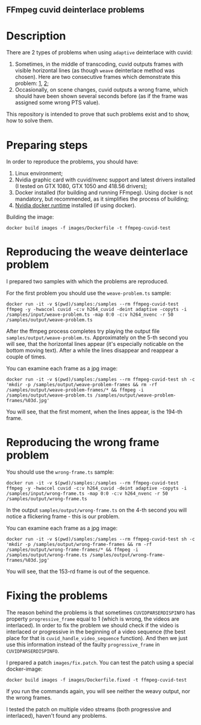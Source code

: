 FFmpeg cuvid deinterlace problems
---

# <a name="about"></a>Description

There are 2 types of problems when using `adaptive` deinterlace with cuvid:

1. Sometimes, in the middle of transcoding, cuvid outputs frames with visible horizontal lines (as though `weave` deinterlace method was chosen). Here are two consecutive frames which demonstrate this problem: [1](https://github.com/NVIDIA/nvidia-docker/), [2](https://github.com/NVIDIA/nvidia-docker/);
2. Occasionally, on scene changes, cuvid outputs a wrong frame, which should have been shown several seconds before (as if the frame was assigned some wrong PTS value).

This repository is intended to prove that such problems exist and to show, how to solve them.

# <a name="preparing"></a>Preparing steps

In order to reproduce the problems, you should have:

1. Linux environment;
2. Nvidia graphic card with cuvid/nvenc support and latest drivers installed (I tested on GTX 1080, GTX 1050 and 418.56 drivers);
3. Docker installed (for building and running FFmpeg). Using docker is not mandatory, but recommended, as it simplifies the process of building;
4. [Nvidia docker runtime](https://github.com/NVIDIA/nvidia-docker/) installed (if using docker).

Building the image:

`docker build images -f images/Dockerfile -t ffmpeg-cuvid-test`

# <a name="running"></a>Reproducing the weave deinterlace problem

I prepared two samples with which the problems are reproduced.

For the first problem you should use the `weave-problem.ts` sample:

`docker run -it -v $(pwd)/samples:/samples --rm ffmpeg-cuvid-test ffmpeg -y -hwaccel cuvid -c:v h264_cuvid -deint adaptive -copyts -i /samples/input/weave-problem.ts -map 0:0 -c:v h264_nvenc -r 50 /samples/output/weave-problem.ts`

After the ffmpeg process completes try playing the output file `samples/output/weave-problem.ts`.
Approximately on the 5-th second you will see, that the horizontal lines appear (it's especially noticable on the bottom moving text).
After a while the lines disappear and reappear a couple of times.

You can examine each frame as a jpg image:

`docker run -it -v $(pwd)/samples:/samples --rm ffmpeg-cuvid-test sh -c 'mkdir -p /samples/output/weave-problem-frames && rm -rf /samples/output/weave-problem-frames/* && ffmpeg -i /samples/output/weave-problem.ts /samples/output/weave-problem-frames/%03d.jpg'`

You will see, that the first moment, when the lines appear, is the 194-th frame.

# <a name="running"></a>Reproducing the wrong frame problem

You should use the `wrong-frame.ts` sample:

`docker run -it -v $(pwd)/samples:/samples --rm ffmpeg-cuvid-test ffmpeg -y -hwaccel cuvid -c:v h264_cuvid -deint adaptive -copyts -i /samples/input/wrong-frame.ts -map 0:0 -c:v h264_nvenc -r 50 /samples/output/wrong-frame.ts`

In the output `samples/output/wrong-frame.ts` on the 4-th second you will notice a flickering frame - this is our problem.

You can examine each frame as a jpg image:

`docker run -it -v $(pwd)/samples:/samples --rm ffmpeg-cuvid-test sh -c 'mkdir -p /samples/output/wrong-frame-frames && rm -rf /samples/output/wrong-frame-frames/* && ffmpeg -i /samples/output/wrong-frame.ts /samples/output/wrong-frame-frames/%03d.jpg'`

You will see, that the 153-rd frame is out of the sequence.

# <a name="running"></a>Fixing the problems

The reason behind the problems is that sometimes `CUVIDPARSERDISPINFO` has property `progressive_frame` equal to 1 (which is wrong, the videos are interlaced).
In order to fix the problem we should check if the video is interlaced or progressive in the beginning of a video sequence (the best place for that is `cuvid_handle_video_sequence` function).
And then we just use this information instead of the faulty `progressive_frame` in `CUVIDPARSERDISPINFO`.

I prepared a patch `images/fix.patch`. You can test the patch using a special docker-image:

`docker build images -f images/Dockerfile.fixed -t ffmpeg-cuvid-test`

If you run the commands again, you will see neither the weavy output, nor the wrong frames.

I tested the patch on multiple video streams (both progressive and interlaced), haven't found any problems.